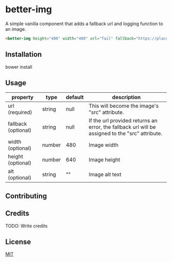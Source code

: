 # better-img

A simple vanilla component that adds a fallback url and logging function to an image.

<!---
```
<custom-element-demo>
  <template>
    <style> body { text-align: center; } </style>
    <script src="../webcomponentsjs/webcomponents-lite.js"></script>
    <script src="src/better-img/better-img.js"></script>
    <next-code-block></next-code-block>
  </template>
</custom-element-demo>
```
-->

```html
<better-img height="400" width="400" url="fail" fallback="https://placeimg.com/400/400/animals" alt="Some alt text">...</better-img>
```

## Installation

bower install

## Usage

| property | type | default | description |
| -------- | ---- | ------- | ----------- |
| url (required) | string | null | This will become the image's "src" attribute. |
| fallback (optional) | string | null | If the url provided returns an error, the fallback url will be assigned to the "src" attribute. |
| width (optional) | number | 480 | Image width |
| height (optional) | number | 640 | Image height |
| alt (optional) | string | "" | Image alt text |

## Contributing

## Credits

TODO: Write credits

## License

[MIT](https://opensource.org/licenses/MIT)
